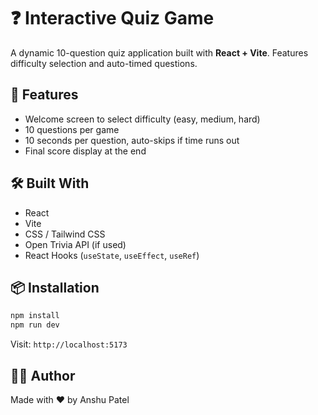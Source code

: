 # ❓ Interactive Quiz Game

A dynamic 10-question quiz application built with **React + Vite**. Features difficulty selection and auto-timed questions.

## 🚀 Features

- Welcome screen to select difficulty (easy, medium, hard)
- 10 questions per game
- 10 seconds per question, auto-skips if time runs out
- Final score display at the end

## 🛠️ Built With

- React
- Vite
- CSS / Tailwind CSS
- Open Trivia API (if used)
- React Hooks (`useState`, `useEffect`, `useRef`)

## 📦 Installation

```bash
npm install
npm run dev
```

Visit: `http://localhost:5173`

## 👨‍💻 Author

Made with ❤️ by Anshu Patel

